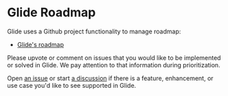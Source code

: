 # Glide Roadmap

Glide uses a Github project functionality to manage roadmap:

- [Glide's roadmap](https://github.com/orgs/EinStack/projects/1/views/4)

Please upvote or comment on issues that you would like to be implemented or solved in Glide. 
We pay attention to that information during prioritization.

Open [an issue](https://github.com/EinStack/glide/issues) or start [a discussion](https://github.com/EinStack/glide/discussions) if there is a feature, enhancement, or use case 
you'd like to see supported in Glide.

